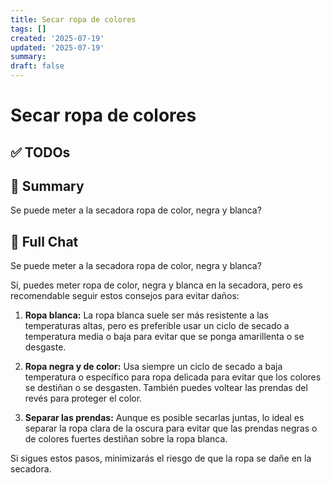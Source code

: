 ```yaml
---
title: Secar ropa de colores
tags: []
created: '2025-07-19'
updated: '2025-07-19'
summary:
draft: false
---
```


# Secar ropa de colores

## ✅ TODOs


## 📌 Summary
Se puede meter a la secadora ropa de color, negra y blanca?

## 🧠 Full Chat


Se puede meter a la secadora ropa de color, negra y blanca?



Sí, puedes meter ropa de color, negra y blanca en la secadora, pero es recomendable seguir estos consejos para evitar daños:

1. **Ropa blanca:** La ropa blanca suele ser más resistente a las temperaturas altas, pero es preferible usar un ciclo de secado a temperatura media o baja para evitar que se ponga amarillenta o se desgaste.

2. **Ropa negra y de color:** Usa siempre un ciclo de secado a baja temperatura o específico para ropa delicada para evitar que los colores se destiñan o se desgasten. También puedes voltear las prendas del revés para proteger el color.

3. **Separar las prendas:** Aunque es posible secarlas juntas, lo ideal es separar la ropa clara de la oscura para evitar que las prendas negras o de colores fuertes destiñan sobre la ropa blanca.

Si sigues estos pasos, minimizarás el riesgo de que la ropa se dañe en la secadora.